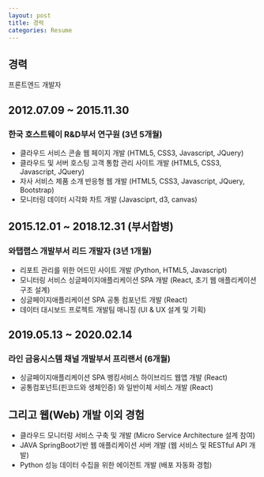 ```yaml
---
layout: post
title: 경력
categories: Resume
---
```


## 경력

프론트엔드 개발자

## 2012.07.09 ~ 2015.11.30

### 한국 호스트웨이 R&D부서 연구원 (3년 5개월)

- 클라우드 서비스 콘솔 웹 페이지 개발 (HTML5, CSS3, Javascript, JQuery)
- 클라우드 및 서버 호스팅 고객 통합 관리 사이트 개발 (HTML5, CSS3, Javascript, JQuery)
- 자사 서비스 제품 소개 반응형 웹 개발 (HTML5, CSS3, Javascript, JQuery, Bootstrap)
- 모니터링 데이터 시각화 차트 개발 (Javasciprt, d3, canvas)

## 2015.12.01 ~ 2018.12.31 (부서합병)

### 와탭랩스 개발부서 리드 개발자 (3년 1개월)

- 리포트 관리를 위한 어드민 사이트 개발 (Python, HTML5, Javascript)
- 모니터링 서비스 싱글페이지애플리케이션 SPA 개발 (React, 초기 웹 애플리케이션 구조 설계)
- 싱글페이지애플리케이션 SPA 공통 컴포넌트 개발 (React)
- 데이터 대시보드 프로젝트 개발팀 매니징 (UI & UX 설계 및 기획)

## 2019.05.13 ~ 2020.02.14

### 라인 금융시스템 채널 개발부서 프리랜서 (6개월)

- 싱글페이지애플리케이션 SPA 뱅킹서비스 하이브리드 웹앱 개발 (React)
- 공통컴포넌트(핀코드와 생체인증) 와 일반이체 서비스 개발 (React)

## 그리고 웹(Web) 개발 이외 경험

- 클라우드 모니터링 서비스 구축 및 개발 (Micro Service Architecture 설계 참여)
- JAVA SpringBoot기반 웹 애플리케이션 서버 개발 (웹 서비스 및 RESTful API 개발)
- Python 성능 데이터 수집을 위한 에이전트 개발 (배포 자동화 경험)

